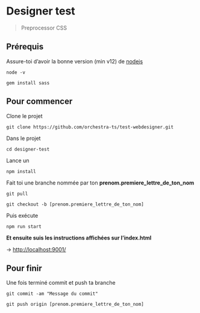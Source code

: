 # Designer test
> Preprocessor CSS

## Prérequis
Assure-toi d’avoir la bonne version (min v12) de [nodejs](https://nodejs.org/)
```shell
node -v 
```

```shell
gem install sass
```

## Pour commencer
Clone le projet
```shell
git clone https://github.com/orchestra-ts/test-webdesigner.git
```

Dans le projet
```shell
cd designer-test
```

Lance un
```shell
npm install
```

Fait toi une branche nommée par ton **prenom.premiere_lettre_de_ton_nom**
```shell
git pull
```
```shell
git checkout -b [prenom.premiere_lettre_de_ton_nom]
```

Puis exécute
```shell
npm run start
```

**Et ensuite suis les instructions affichées sur l’index.html**

-> [http://localhost:9001/](http://localhost:9001/)


## Pour finir
Une fois terminé commit et push ta branche

```shell
git commit -am "Message du commit"
```

```shell
git push origin [prenom.premiere_lettre_de_ton_nom]
```
